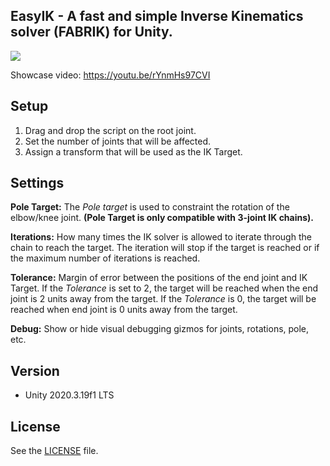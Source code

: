 ## EasyIK - A fast and simple Inverse Kinematics solver (FABRIK) for Unity.
![](GIF/easyIK.gif)

Showcase video: https://youtu.be/rYnmHs97CVI

## Setup
1. Drag and drop the script on the root joint.
2. Set the number of joints that will be affected.
3. Assign a transform that will be used as the IK Target.

## Settings
**Pole Target:** The *Pole target* is used to constraint the rotation of the elbow/knee joint. **(Pole Target is only compatible with 3-joint IK chains).**

**Iterations:** How many times the IK solver is allowed to iterate through the chain to reach the target. The iteration will stop if the target is reached or if the maximum number of iterations is reached.

**Tolerance:** Margin of error between the positions of the end joint and IK Target. If the *Tolerance* is set to 2, the target will be reached when the end joint is 2 units away from the target. If the *Tolerance* is 0, the target will be reached when end joint is 0 units away from the target.

**Debug:** Show or hide visual debugging gizmos for joints, rotations, pole, etc. 

## Version
- Unity 2020.3.19f1 LTS

## License
See the [LICENSE](https://github.com/joaen/EasyIK/blob/master/LICENSE) file.
